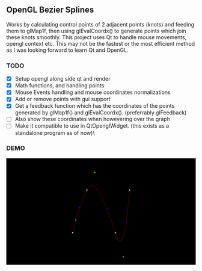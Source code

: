 ## OpenGL Bezier Splines

Works by calculating control points of 2 adjacent points (knots) and feeding them to glMap1f, then using glEvalCoordx() to generate points which join these knots smoothly. This project uses Qt to handle mouse movements, opengl context etc. This may not be the fastest or the most efficient method as I was looking forward to learn Qt and OpenGL. 

### TODO
- [x] Setup opengl along side qt and render 
- [x] Math functions, and handling points
- [x] Mouse Events handling and mouse coordinates normalizations
- [x] Add or remove points with gui support
- [x] Get a feedback function which has the coordinates of the points generated by glMap1f() and glEvalCoordx(). (preferrably glFeedback)
- [ ] Also show these coordinates when howevering over the graph
- [ ] Make it compatible to use in QtOpenglWidget. (this exists as a standalone program as of now)\

### DEMO

![](bezsplines.gif)
